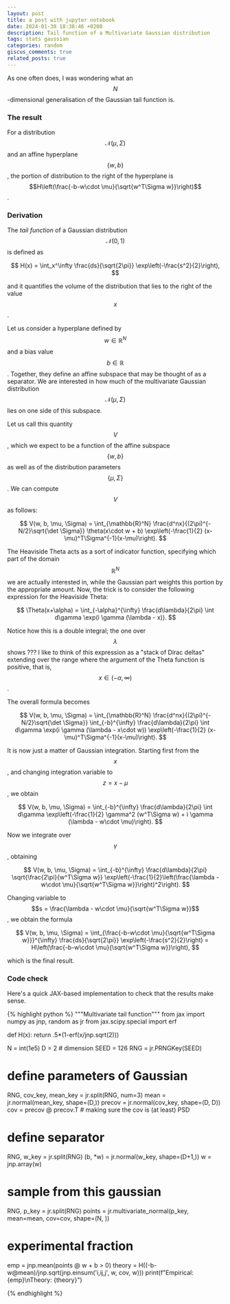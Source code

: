 ```yaml
---
layout: post
title: a post with jupyter notebook
date: 2024-01-30 18:38:46 +0200
description: Tail function of a Multivariate Gaussian distribution
tags: stats gaussian
categories: random
giscus_comments: true
related_posts: true
---
```


As one often does, I was wondering what an $$N$$-dimensional generalisation of the Gaussian tail function is.

### The result

For a distribution $$\mathcal{N}(\mu, \Sigma)$$ and an affine hyperplane $$\{w, b\}$$, the portion of distribution to the right of the hyperplane is $$H\left(\frac{-b-w\cdot \mu}{\sqrt{w^T\Sigma w}}\right)$$.


### Derivation

The *tail function* of a Gaussian distribution $$\mathcal{N}(0, 1)$$ is defined as

$$
H(x) = \int_x^\infty \frac{ds}{\sqrt{2\pi}} \exp\left(-\frac{s^2}{2}\right),
$$

and it quantifies the volume of the distribution that lies to the right of the value $$x$$.


Let us consider a hyperplane defined by $$w \in \mathbb{R}^N$$ and a bias value $$b\in\mathbb{R}$$.
Together, they define an affine subspace that may be thought of as a separator.
We are interested in how much of the multivariate Gaussian distribution $$\mathcal{N}(\mu, \Sigma)$$ lies on one side of this subspace.

Let us call this quantity $$V$$, which we expect to be a function of the affine subspace $$\{w, b\}$$ as well as of the distribution parameters $$\{\mu, \Sigma\}$$.
We can compute $$V$$ as follows:

$$
V(w, b, \mu, \Sigma) = \int_{\mathbb{R}^N} \frac{d^nx}{(2\pi)^{-N/2}\sqrt{\det \Sigma}} \theta(x\cdot w + b) \exp\left(-\frac{1}{2} (x-\mu)^T\Sigma^{-1}(x-\mu)\right).
$$

The Heaviside Theta acts as a sort of indicator function, specifying which part of the domain $$\mathbb{R}^N$$ we are actually interested in, while the Gaussian part weights this portion by the appropriate amount.
Now, the trick is to consider the following expression for the Heaviside Theta:

$$
\Theta(x+\alpha) = \int_{-\alpha}^{\infty} \frac{d\lambda}{2\pi} \int d\gamma \exp(i \gamma (\lambda - x)).
$$

Notice how this is a double integral; the one over $$\lambda$$ shows ???
I like to think of this expression as a "stack of Dirac deltas" extending over the range where the argument of the Theta function is positive, that is, $$x\in(-\alpha, \infty)$$.

The overall formula becomes

$$
V(w, b, \mu, \Sigma) = \int_{\mathbb{R}^N} \frac{d^nx}{(2\pi)^{-N/2}\sqrt{\det \Sigma}} \int_{-b}^{\infty} \frac{d\lambda}{2\pi} \int d\gamma \exp(i \gamma (\lambda - x\cdot w)) \exp\left(-\frac{1}{2} (x-\mu)^T\Sigma^{-1}(x-\mu)\right).
$$

It is now just a matter of Gaussian integration.
Starting first from the $$x$$, and changing integration variable to $$z = x-\mu$$, we obtain

$$
V(w, b, \mu, \Sigma) = \int_{-b}^{\infty} \frac{d\lambda}{2\pi} \int d\gamma \exp\left(-\frac{1}{2} \gamma^2 (w^T\Sigma w) + i \gamma (\lambda - w\cdot \mu)\right).
$$

Now we integrate over $$\gamma$$, obtaining

$$
V(w, b, \mu, \Sigma) = \int_{-b}^{\infty} \frac{d\lambda}{2\pi} \sqrt{\frac{2\pi}{w^T\Sigma w}} \exp\left(-\frac{1}{2}\left(\frac{\lambda - w\cdot \mu}{\sqrt{w^T\Sigma w}}\right)^2\right).
$$

Changing variable to $$s = \frac{\lambda - w\cdot \mu}{\sqrt{w^T\Sigma w}}$$, we obtain the formula

$$
V(w, b, \mu, \Sigma) = \int_{\frac{-b-w\cdot \mu}{\sqrt{w^T\Sigma w}}}^{\infty} \frac{ds}{\sqrt{2\pi}} \exp\left(-\frac{s^2}{2}\right) = H\left(\frac{-b-w\cdot \mu}{\sqrt{w^T\Sigma w}}\right),
$$

which is the final result.

### Code check

Here's a quick JAX-based implementation to check that the results make sense.

{% highlight python %}
"""Multivariate tail function"""
from jax import numpy as jnp, random as jr
from jax.scipy.special import erf


def H(x):
    return .5*(1-erf(x/jnp.sqrt(2)))


N = int(1e5)
D = 2  # dimension
SEED = 126
RNG = jr.PRNGKey(SEED)


# define parameters of Gaussian
RNG, cov_key, mean_key = jr.split(RNG, num=3)
mean = jr.normal(mean_key, shape=(D,))
precov = jr.normal(cov_key, shape=(D, D))
cov = precov @ precov.T  # making sure the cov is (at least) PSD
# define separator
RNG, w_key = jr.split(RNG)
(b, *w) = jr.normal(w_key, shape=(D+1,))
w = jnp.array(w)


# sample from this gaussian
RNG, p_key = jr.split(RNG)
points = jr.multivariate_normal(p_key, mean=mean, cov=cov, shape=(N, ))


# experimental fraction
emp = jnp.mean(points @ w + b > 0)
theory = H((-b-w@mean)/jnp.sqrt(jnp.einsum('i,ij,j', w, cov, w)))
print(f"Empirical: {emp}\nTheory: {theory}")

{% endhighlight %}